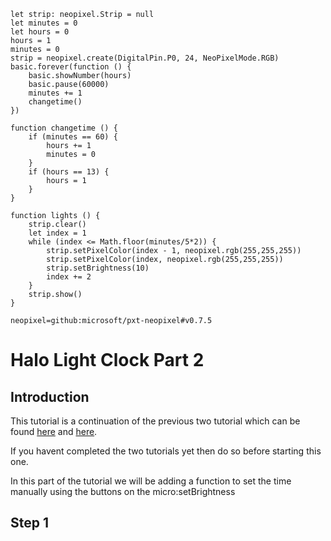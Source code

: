 ```template
let strip: neopixel.Strip = null
let minutes = 0
let hours = 0
hours = 1
minutes = 0
strip = neopixel.create(DigitalPin.P0, 24, NeoPixelMode.RGB)
basic.forever(function () {
    basic.showNumber(hours)
    basic.pause(60000)
    minutes += 1
    changetime()
})

function changetime () {
    if (minutes == 60) {
        hours += 1
        minutes = 0
    }
    if (hours == 13) {
        hours = 1
    }
}

function lights () {
    strip.clear()
    let index = 1
    while (index <= Math.floor(minutes/5*2)) {
        strip.setPixelColor(index - 1, neopixel.rgb(255,255,255))
        strip.setPixelColor(index, neopixel.rgb(255,255,255))
        strip.setBrightness(10)
        index += 2
    }
    strip.show()
}
```

```package
neopixel=github:microsoft/pxt-neopixel#v0.7.5
```
# Halo Light Clock Part 2
## Introduction
This tutorial is a continuation of the previous two tutorial which can be found [here](https://makecode.microbit.org/#tutorial:github:madmatt22790/halo_light_tutorial_part_1/tutorial) and [here](https://makecode.microbit.org/#tutorial:github:madmatt22790/halo_light_tutorial_part_1/tutorial2).

If you havent completed the two tutorials yet then do so before starting this one.

In this part of the tutorial we will be adding a function to set the time manually using the buttons on the micro:setBrightness

## Step 1


